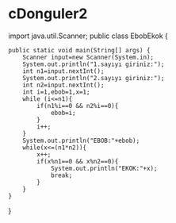 # cDonguler2

import java.util.Scanner;
public class EbobEkok {

    public static void main(String[] args) {
        Scanner input=new Scanner(System.in);
        System.out.println("1.sayıyı giriniz:");
        int n1=input.nextInt();
        System.out.println("2.sayıyı giriniz:");
        int n2=input.nextInt();
        int i=1,ebob=1,x=1;
        while (i<=n1){
            if(n1%i==0 && n2%i==0){
                ebob=i;
            }
            i++;
        }
        System.out.println("EBOB:"+ebob);
        while(x<=(n1*n2)){
            x++;
            if(x%n1==0 && x%n2==0){
                System.out.println("EKOK:"+x);
                break;
            }
        }
    }
}
